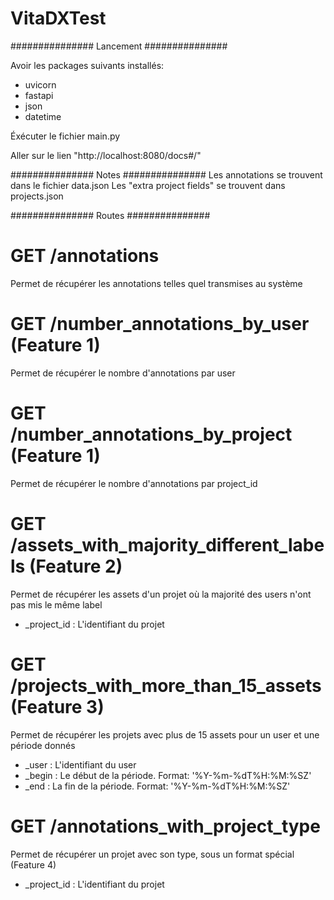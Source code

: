 # VitaDXTest

############### Lancement ###############

Avoir les packages suivants installés:
- uvicorn
- fastapi
- json
- datetime

Éxécuter le fichier main.py

Aller sur le lien "http://localhost:8080/docs#/"


############### Notes ###############
Les annotations se trouvent dans le fichier data.json
Les "extra project fields" se trouvent dans projects.json


############### Routes ###############

# GET /annotations
Permet de récupérer les annotations telles quel transmises au système


# GET /number_annotations_by_user (Feature 1)
Permet de récupérer le nombre d'annotations par user


# GET /number_annotations_by_project (Feature 1)
Permet de récupérer le nombre d'annotations par project_id


# GET /assets_with_majority_different_labels (Feature 2)
Permet de récupérer les assets d'un projet où la majorité des users n'ont pas mis le même label
- _project_id : L'identifiant du projet


# GET /projects_with_more_than_15_assets (Feature 3)
Permet de récupérer les projets avec plus de 15 assets pour un user et une période donnés
- _user  : L'identifiant du user
- _begin : Le début de la période. Format: '%Y-%m-%dT%H:%M:%SZ'
- _end   : La fin de la période. Format: '%Y-%m-%dT%H:%M:%SZ'


# GET /annotations_with_project_type
Permet de récupérer un projet avec son type, sous un format spécial (Feature 4)
- _project_id : L'identifiant du projet
